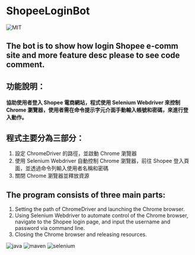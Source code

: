 
# ShopeeLoginBot 
![MIT](https://img.shields.io/badge/license-MIT-brightgreen)
## The bot is to show how login Shopee e-comm site and  more feature desc please to see code comment.
## 功能說明：
#### 協助使用者登入 Shopee 電商網站，程式使用 Selenium Webdriver 來控制 Chrome 瀏覽器，使用者需在命令提示字元介面手動輸入帳號和密碼，來進行登入動作。

## 程式主要分為三部分：
1. 設定 ChromeDriver 的路徑，並啟動 Chrome 瀏覽器
2. 使用 Selenium Webdriver 自動控制 Chrome 瀏覽器，前往 Shopee 登入頁面，並透過命令列輸入使用者名稱和密碼
3. 關閉 Chrome 瀏覽器並釋放資源

## The program consists of three main parts:
1. Setting the path of ChromeDriver and launching the Chrome browser.
2. Using Selenium Webdriver to automate control of the Chrome browser, navigate to the Shopee login page, and input the username and password via command line.
3. Closing the Chrome browser and releasing resources.



  ![java](https://img.shields.io/badge/%20-java-orange)
  ![maven](https://img.shields.io/badge/%20-maven-blue)
  ![selenium](https://img.shields.io/badge/%20-selenium-green)
